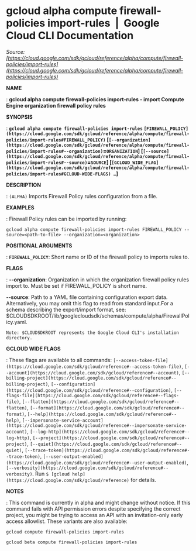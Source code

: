 # gcloud alpha compute firewall-policies import-rules  |  Google Cloud CLI Documentation

*Source: [https://cloud.google.com/sdk/gcloud/reference/alpha/compute/firewall-policies/import-rules](https://cloud.google.com/sdk/gcloud/reference/alpha/compute/firewall-policies/import-rules)*

**NAME**

: **gcloud alpha compute firewall-policies import-rules - import Compute Engine organization firewall policy rules**

**SYNOPSIS**

: **`gcloud alpha compute firewall-policies import-rules` `[FIREWALL_POLICY](https://cloud.google.com/sdk/gcloud/reference/alpha/compute/firewall-policies/import-rules#FIREWALL_POLICY)` [`[--organization](https://cloud.google.com/sdk/gcloud/reference/alpha/compute/firewall-policies/import-rules#--organization)`=`ORGANIZATION`] [`[--source](https://cloud.google.com/sdk/gcloud/reference/alpha/compute/firewall-policies/import-rules#--source)`=`SOURCE`] [`[GCLOUD_WIDE_FLAG](https://cloud.google.com/sdk/gcloud/reference/alpha/compute/firewall-policies/import-rules#GCLOUD-WIDE-FLAGS) …`]**

**DESCRIPTION**

: `(ALPHA)` Imports Firewall Policy rules configuration from a file.

**EXAMPLES**

: Firewall Policy rules can be imported by running:

```
gcloud alpha compute firewall-policies import-rules FIREWALL_POLICY --source=<path-to-file> --organization=<organization>
```

**POSITIONAL ARGUMENTS**

: **`FIREWALL_POLICY`**:
Short name or ID of the firewall policy to imports rules to.

**FLAGS**

: **--organization**:
Organization in which the organization firewall policy rules import to. Must be
set if FIREWALL_POLICY is short name.

**--source**:
Path to a YAML file containing configuration export data. Alternatively, you may
omit this flag to read from standard input.For a schema describing the
export/import format, see:
$CLOUDSDKROOT/lib/googlecloudsdk/schemas/compute/alpha/FirewallPolicy.yaml.

```
Note: $CLOUDSDKROOT represents the Google Cloud CLI's installation directory.
```

**GCLOUD WIDE FLAGS**

: These flags are available to all commands: `[--access-token-file](https://cloud.google.com/sdk/gcloud/reference#--access-token-file)`,
`[--account](https://cloud.google.com/sdk/gcloud/reference#--account)`, `[--billing-project](https://cloud.google.com/sdk/gcloud/reference#--billing-project)`,
`[--configuration](https://cloud.google.com/sdk/gcloud/reference#--configuration)`,
`[--flags-file](https://cloud.google.com/sdk/gcloud/reference#--flags-file)`,
`[--flatten](https://cloud.google.com/sdk/gcloud/reference#--flatten)`, `[--format](https://cloud.google.com/sdk/gcloud/reference#--format)`, `[--help](https://cloud.google.com/sdk/gcloud/reference#--help)`, `[--impersonate-service-account](https://cloud.google.com/sdk/gcloud/reference#--impersonate-service-account)`,
`[--log-http](https://cloud.google.com/sdk/gcloud/reference#--log-http)`,
`[--project](https://cloud.google.com/sdk/gcloud/reference#--project)`, `[--quiet](https://cloud.google.com/sdk/gcloud/reference#--quiet)`, `[--trace-token](https://cloud.google.com/sdk/gcloud/reference#--trace-token)`, `[--user-output-enabled](https://cloud.google.com/sdk/gcloud/reference#--user-output-enabled)`,
`[--verbosity](https://cloud.google.com/sdk/gcloud/reference#--verbosity)`.
Run `$ [gcloud help](https://cloud.google.com/sdk/gcloud/reference)` for details.

**NOTES**

: This command is currently in alpha and might change without notice. If this
command fails with API permission errors despite specifying the correct project,
you might be trying to access an API with an invitation-only early access
allowlist. These variants are also available:

```
gcloud compute firewall-policies import-rules
```

```
gcloud beta compute firewall-policies import-rules
```